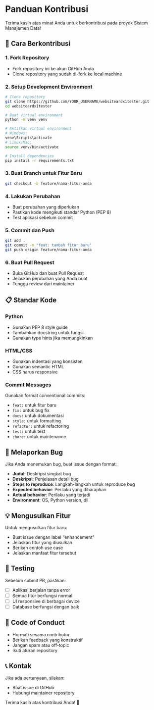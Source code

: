 # Panduan Kontribusi

Terima kasih atas minat Anda untuk berkontribusi pada proyek Sistem Manajemen Data! 

## 🚀 Cara Berkontribusi

### 1. Fork Repository
- Fork repository ini ke akun GitHub Anda
- Clone repository yang sudah di-fork ke local machine

### 2. Setup Development Environment
```bash
# Clone repository
git clone https://github.com/YOUR_USERNAME/websiteardx1tester.git
cd websiteardx1tester

# Buat virtual environment
python -m venv venv

# Aktifkan virtual environment
# Windows:
venv\Scripts\activate
# Linux/Mac:
source venv/bin/activate

# Install dependencies
pip install -r requirements.txt
```

### 3. Buat Branch untuk Fitur Baru
```bash
git checkout -b feature/nama-fitur-anda
```

### 4. Lakukan Perubahan
- Buat perubahan yang diperlukan
- Pastikan kode mengikuti standar Python (PEP 8)
- Test aplikasi sebelum commit

### 5. Commit dan Push
```bash
git add .
git commit -m "feat: tambah fitur baru"
git push origin feature/nama-fitur-anda
```

### 6. Buat Pull Request
- Buka GitHub dan buat Pull Request
- Jelaskan perubahan yang Anda buat
- Tunggu review dari maintainer

## 📋 Standar Kode

### Python
- Gunakan PEP 8 style guide
- Tambahkan docstring untuk fungsi
- Gunakan type hints jika memungkinkan

### HTML/CSS
- Gunakan indentasi yang konsisten
- Gunakan semantic HTML
- CSS harus responsive

### Commit Messages
Gunakan format conventional commits:
- `feat:` untuk fitur baru
- `fix:` untuk bug fix
- `docs:` untuk dokumentasi
- `style:` untuk formatting
- `refactor:` untuk refactoring
- `test:` untuk test
- `chore:` untuk maintenance

## 🐛 Melaporkan Bug

Jika Anda menemukan bug, buat issue dengan format:
- **Judul**: Deskripsi singkat bug
- **Deskripsi**: Penjelasan detail bug
- **Steps to reproduce**: Langkah-langkah untuk reproduce bug
- **Expected behavior**: Perilaku yang diharapkan
- **Actual behavior**: Perilaku yang terjadi
- **Environment**: OS, Python version, dll

## 💡 Mengusulkan Fitur

Untuk mengusulkan fitur baru:
- Buat issue dengan label "enhancement"
- Jelaskan fitur yang diusulkan
- Berikan contoh use case
- Jelaskan manfaat fitur tersebut

## 📝 Testing

Sebelum submit PR, pastikan:
- [ ] Aplikasi berjalan tanpa error
- [ ] Semua fitur berfungsi normal
- [ ] UI responsive di berbagai device
- [ ] Database berfungsi dengan baik

## 🤝 Code of Conduct

- Hormati sesama contributor
- Berikan feedback yang konstruktif
- Jangan spam atau off-topic
- Ikuti aturan repository

## 📞 Kontak

Jika ada pertanyaan, silakan:
- Buat issue di GitHub
- Hubungi maintainer repository

Terima kasih atas kontribusi Anda! 🎉

